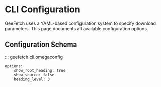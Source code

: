 # CLI Configuration

GeeFetch uses a YAML-based configuration system to specify download parameters. This page documents all available configuration options.

## Configuration Schema

::: geefetch.cli.omegaconfig

    options:
        show_root_heading: true
        show_source: false
        heading_level: 3

